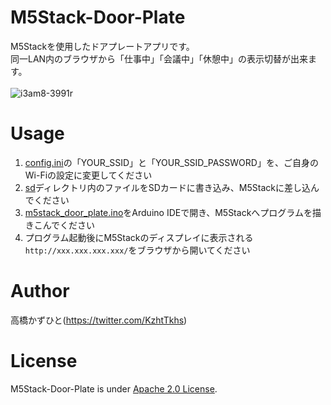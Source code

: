 # M5Stack-Door-Plate
M5Stackを使用したドアプレートアプリです。<br>
同一LAN内のブラウザから「仕事中」「会議中」「休憩中」の表示切替が出来ます。<br><br>
![i3am8-3991r](https://user-images.githubusercontent.com/37477845/168436914-5100296b-91ae-4fed-a204-64cb43a637ab.gif)

# Usage
1. [config.ini](sd/config.ini)の「YOUR_SSID」と「YOUR_SSID_PASSWORD」を、ご自身のWi-Fiの設定に変更してください
1. [sd](sd)ディレクトリ内のファイルをSDカードに書き込み、M5Stackに差し込んでください
1. [m5stack_door_plate.ino](m5stack_door_plate/m5stack_door_plate.ino)をArduino IDEで開き、M5Stackへプログラムを描きこんでください
1. プログラム起動後にM5Stackのディスプレイに表示される`http://xxx.xxx.xxx.xxx/`をブラウザから開いてください

# Author
高橋かずひと(https://twitter.com/KzhtTkhs)
 
# License 
M5Stack-Door-Plate is under [Apache 2.0 License](LICENSE).<br><br>
